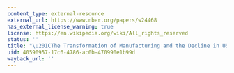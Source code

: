 ```yaml
---
content_type: external-resource
external_url: https://www.nber.org/papers/w24468
has_external_license_warning: true
license: https://en.wikipedia.org/wiki/All_rights_reserved
status: ''
title: "\u201CThe Transformation of Manufacturing and the Decline in US Employment.\u201D"
uid: 40590957-17c6-4786-ac0b-470990e1b99d
wayback_url: ''
---
```

